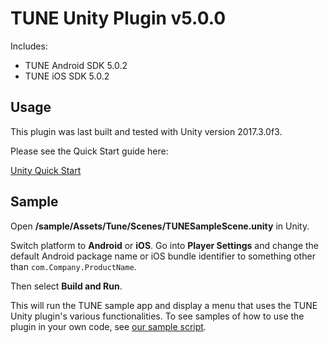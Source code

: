 # TUNE Unity Plugin v5.0.0

Includes:
* TUNE Android SDK 5.0.2
* TUNE iOS SDK 5.0.2

## Usage

This plugin was last built and tested with Unity version 2017.3.0f3.

Please see the Quick Start guide here:

[Unity Quick Start](https://developers.tune.com/sdk/unity-quick-start/)

## Sample

Open **/sample/Assets/Tune/Scenes/TUNESampleScene.unity** in Unity.

Switch platform to **Android** or **iOS**. Go into **Player Settings** and change the default Android package name or iOS bundle identifier to something other than `com.Company.ProductName`.

Then select **Build and Run**.

This will run the TUNE sample app and display a menu that uses the TUNE Unity plugin's various functionalities. To see samples of how to use the plugin in your own code, see [our sample script](sdk-unity/sample/Assets/Tune/Scripts/TuneSample.cs).

